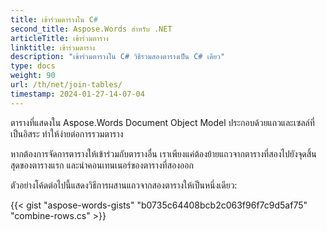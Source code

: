 ```yaml
---
title: เข้าร่วมตารางใน C#
second_title: Aspose.Words สำหรับ .NET
articleTitle: เข้าร่วมตาราง
linktitle: เข้าร่วมตาราง
description: "เข้าร่วมตารางใน C# วิธีรวมสองตารางเป็น C# เดียว"
type: docs
weight: 90
url: /th/net/join-tables/
timestamp: 2024-01-27-14-07-04
---
```


ตารางที่แสดงใน Aspose.Words Document Object Model ประกอบด้วยแถวและเซลล์ที่เป็นอิสระ ทำให้ง่ายต่อการรวมตาราง

หากต้องการจัดการตารางให้เข้าร่วมกับตารางอื่น เราเพียงแค่ต้องย้ายแถวจากตารางที่สองไปยังจุดสิ้นสุดของตารางแรก และนำคอนเทนเนอร์ของตารางที่สองออก

ตัวอย่างโค้ดต่อไปนี้แสดงวิธีการผสานแถวจากสองตารางให้เป็นหนึ่งเดียว:

{{< gist "aspose-words-gists" "b0735c64408bcb2c063f96f7c9d5af75" "combine-rows.cs" >}}
